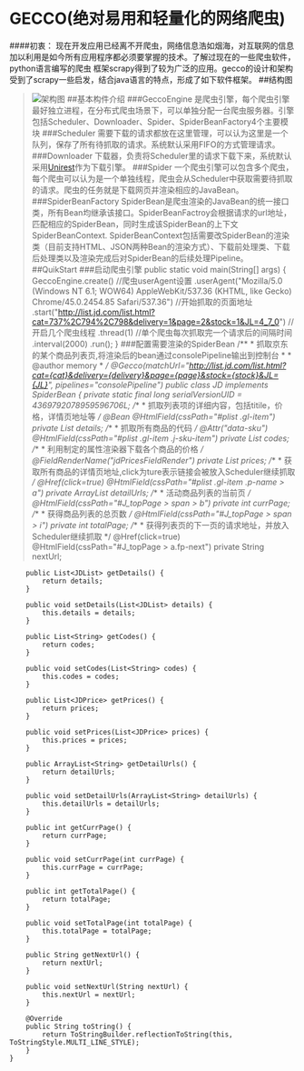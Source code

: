 # GECCO(绝对易用和轻量化的网络爬虫)
####初衷：
现在开发应用已经离不开爬虫，网络信息浩如烟海，对互联网的信息加以利用是如今所有应用程序都必须要掌握的技术。了解过现在的一些爬虫软件，python语言编写的爬虫 框架scrapy得到了较为广泛的应用。gecco的设计和架构受到了scrapy一些启发，结合java语言的特点，形成了如下软件框架。
##结构图
>![架构图](https://raw.githubusercontent.com/xtuhcy/gecco/master/doc/%E6%9E%B6%E6%9E%84%E5%9B%BE.jpg)
##基本构件介绍
###GeccoEngine
>是爬虫引擎，每个爬虫引擎最好独立进程，在分布式爬虫场景下，可以单独分配一台爬虫服务器。引擎包括Scheduler、Downloader、Spider、SpiderBeanFactory4个主要模块
###Scheduler
>需要下载的请求都放在这里管理，可以认为这里是一个队列，保存了所有待抓取的请求。系统默认采用FIFO的方式管理请求。
###Downloader
>下载器，负责将Scheduler里的请求下载下来，系统默认采用[Unirest](https://github.com/Mashape/unirest-java)作为下载引擎。
###Spider
>一个爬虫引擎可以包含多个爬虫，每个爬虫可以认为是一个单独线程，爬虫会从Scheduler中获取需要待抓取的请求。爬虫的任务就是下载网页并渲染相应的JavaBean。
###SpiderBeanFactory
>SpiderBean是爬虫渲染的JavaBean的统一接口类，所有Bean均继承该接口。SpiderBeanFactroy会根据请求的url地址，匹配相应的SpiderBean，同时生成该SpiderBean的上下文SpiderBeanContext.
SpiderBeanContext包括需要改SpiderBean的渲染类（目前支持HTML、JSON两种Bean的渲染方式）、下载前处理类、下载后处理类以及渲染完成后对SpiderBean的后续处理Pipeline。
##QuikStart
###启动爬虫引擎
	public static void main(String[] args) {
		GeccoEngine.create()
		//爬虫userAgent设置
		.userAgent("Mozilla/5.0 (Windows NT 6.1; WOW64) AppleWebKit/537.36 (KHTML, like Gecko) Chrome/45.0.2454.85 Safari/537.36")
		//开始抓取的页面地址
		.start("http://list.jd.com/list.html?cat=737%2C794%2C798&delivery=1&page=2&stock=1&JL=4_7_0")
		//开启几个爬虫线程
		.thread(1)
		//单个爬虫每次抓取完一个请求后的间隔时间
		.interval(2000)
		.run();
	}
###配置需要渲染的SpiderBean
	/**
	 * 抓取京东的某个商品列表页,将渲染后的bean通过consolePipeline输出到控制台
	 * 
	 * @author memory
	 *
	 */
	@Gecco(matchUrl="http://list.jd.com/list.html?cat={cat}&delivery={delivery}&page={page}&stock={stock}&JL={JL}", pipelines="consolePipeline")
	public class JD implements SpiderBean {
		private static final long serialVersionUID = 4369792078959596706L;
		/**
		 * 抓取列表项的详细内容，包括titile，价格，详情页地址等
		 */
		@Bean
		@HtmlField(cssPath="#plist .gl-item")
		private List<JDList> details;
		/**
		 * 抓取所有商品的代码
		 */
		@Attr("data-sku")
		@HtmlField(cssPath="#plist .gl-item .j-sku-item")
		private List<String> codes;
		/**
		 * 利用制定的属性渲染器下载各个商品的价格
		 */
		@FieldRenderName("jdPricesFieldRender")
		private List<JDPrice> prices;
		/**
		 * 获取所有商品的详情页地址,click为ture表示链接会被放入Scheduler继续抓取
		 */
		@Href(click=true)
		@HtmlField(cssPath="#plist .gl-item .p-name > a")
		private ArrayList<String> detailUrls;
		/**
		 * 活动商品列表的当前页
		 */
		@HtmlField(cssPath="#J_topPage > span > b")
		private int currPage;
		/**
		 * 获得商品列表的总页数
		 */
		@HtmlField(cssPath="#J_topPage > span > i")
		private int totalPage;
		/**
		 * 获得列表页的下一页的请求地址，并放入Scheduler继续抓取
		 */
		@Href(click=true)
		@HtmlField(cssPath="#J_topPage > a.fp-next")
		private String nextUrl;
		
		public List<JDList> getDetails() {
			return details;
		}
	
		public void setDetails(List<JDList> details) {
			this.details = details;
		}
		
		public List<String> getCodes() {
			return codes;
		}
	
		public void setCodes(List<String> codes) {
			this.codes = codes;
		}
	
		public List<JDPrice> getPrices() {
			return prices;
		}
	
		public void setPrices(List<JDPrice> prices) {
			this.prices = prices;
		}
	
		public ArrayList<String> getDetailUrls() {
			return detailUrls;
		}
	
		public void setDetailUrls(ArrayList<String> detailUrls) {
			this.detailUrls = detailUrls;
		}
	
		public int getCurrPage() {
			return currPage;
		}
	
		public void setCurrPage(int currPage) {
			this.currPage = currPage;
		}
	
		public int getTotalPage() {
			return totalPage;
		}
	
		public void setTotalPage(int totalPage) {
			this.totalPage = totalPage;
		}
	
		public String getNextUrl() {
			return nextUrl;
		}
	
		public void setNextUrl(String nextUrl) {
			this.nextUrl = nextUrl;
		}
	
		@Override
		public String toString() {
			return ToStringBuilder.reflectionToString(this, ToStringStyle.MULTI_LINE_STYLE);
		}
	}